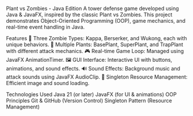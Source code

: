 Plant vs Zombies - Java Edition
A tower defense game developed using Java & JavaFX, inspired by the classic Plant vs Zombies. This project demonstrates Object-Oriented Programming (OOP), game mechanics, and real-time event handling in Java.

Features
👾 Three Zombie Types: Kappa, Berserker, and Wukong, each with unique behaviors.
🌱 Multiple Plants: BasePlant, SuperPlant, and TrapPlant with different attack mechanics.
🎮 Real-time Game Loop: Managed using JavaFX AnimationTimer.
🖼️ GUI Interface: Interactive UI with buttons, animations, and sound effects.
🔊 Sound Effects: Background music and attack sounds using JavaFX AudioClip.
📂 Singleton Resource Management: Efficient image and sound loading.

Technologies Used
Java 21 (or later)
JavaFX (for UI & animations)
OOP Principles
Git & GitHub (Version Control)
Singleton Pattern (Resource Management)
